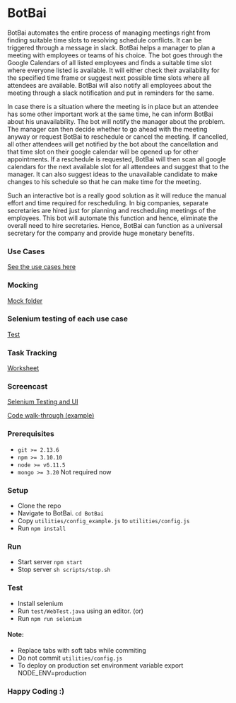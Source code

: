 # BotBai

BotBai automates the entire process of managing meetings right from finding suitable time slots to resolving schedule conflicts. It can be triggered through a message in slack. BotBai helps a manager to plan a meeting with employees or teams of his choice. The bot goes through the Google Calendars of all listed employees and finds a suitable time slot where everyone listed is available. It will either check their availability for the specified time frame or suggest next possible time slots where all attendees are available. BotBai will also notify all employees about the meeting through a slack notification and put in reminders for the same.

In case there is a situation where the meeting is in place but an attendee has some other important work at the same time, he can inform BotBai about his unavailability. The bot will notify the manager about the problem. The manager can then decide whether to go ahead with the meeting anyway or request BotBai to reschedule or cancel the meeting. If cancelled, all other attendees will get notified by the bot about the cancellation and that time slot on their google calendar will be opened up for other appointments. If a reschedule is requested, BotBai will then scan all google calendars for the next available slot for all attendees and suggest that to the manager. It can also suggest ideas to the unavailable candidate to make changes to his schedule so that he can make time for the meeting.

Such an interactive bot is a really good solution as it will reduce the manual effort and time required for rescheduling. In big companies, separate secretaries are hired just for planning and rescheduling meetings of the employees. This bot will automate this function and hence, eliminate the overall need to hire secretaries. Hence, BotBai can function as a universal secretary for the company and provide huge monetary benefits.

### Use Cases
[See the use cases here](https://github.ncsu.edu/nsingh9/CSC510-Bot/blob/master/Design.md#use-cases)

### Mocking
[Mock folder](https://github.ncsu.edu/nsingh9/CSC510-Bot/tree/master/BotBai/mock)

### Selenium testing of each use case
[Test](https://github.ncsu.edu/nsingh9/CSC510-Bot/tree/master/BotBai/test)

### Task Tracking
[Worksheet](https://github.ncsu.edu/nsingh9/CSC510-Bot/blob/master/WORKSHEET.md)

### Screencast
[Selenium Testing and UI](https://www.youtube.com/watch?v=99zUMRw1sk0)

[Code walk-through (example)](https://www.youtube.com/watch?v=zxc_hiRo5JI&t)

### Prerequisites

* `git >= 2.13.6`
* `npm >= 3.10.10` 
* `node >= v6.11.5`
* `mongo >= 3.20` Not required now

### Setup
* Clone the repo
* Navigate to BotBai. `cd BotBai`
* Copy `utilities/config_example.js` to `utilities/config.js`
* Run `npm install`

### Run
* Start server
	`npm start`
* Stop server
	`sh scripts/stop.sh`

### Test
* Install selenium
* Run `test/WebTest.java` using an editor. (or)
* Run `npm run selenium`


#### Note:
* Replace tabs with soft tabs while commiting
* Do not commit `utilities/config.js`
* To deploy on production set environment variable export NODE_ENV=production

### Happy Coding :)
